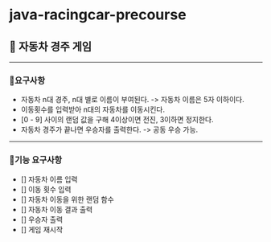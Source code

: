 # java-racingcar-precourse

## 🚗 자동차 경주 게임
---
### 📍요구사항
- 자동차 n대 경주, n대 별로 이름이 부여된다. -> 자동차 이름은 5자 이하이다.
- 이동횟수를 입력받아 n대의 자동차를 이동시킨다.
- [0 - 9] 사이의 랜덤 값을 구해 4이상이면 전진, 3이하면 정지한다.
- 자동차 경주가 끝나면 우승자를 출력한다. -> 공동 우승 가능.
---
### 📍기능 요구사항
- [] 자동차 이름 입력
- [] 이동 횟수 입력
- [] 자동차 이동을 위한 랜덤 함수
- [] 자동차 이동 결과 출력
- [] 우승자 출력
- [] 게임 재시작
